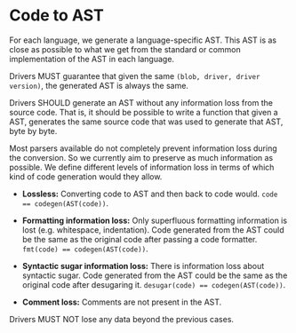 # Code to AST

For each language, we generate a language-specific AST. This AST is as close as possible to what we get from the standard or common implementation of the AST in each language.

Drivers MUST guarantee that given the same `(blob, driver, driver version)`, the generated AST is always the same.

Drivers SHOULD generate an AST without any information loss from the source code. That is, it should be possible to write a function that given a AST, generates the same source code that was used to generate that AST, byte by byte.

Most parsers available do not completely prevent information loss during the conversion. So we currently aim to preserve as much information as possible. We define different levels of information loss in terms of which kind of code generation would they allow.

* **Lossless:** Converting code to AST and then back to code would. `code == codegen(AST(code))`.

* **Formatting information loss:** Only superfluous formatting information is lost \(e.g. whitespace, indentation\). Code generated from the AST could be the same as the original code after passing a code formatter. `fmt(code) == codegen(AST(code))`.

* **Syntactic sugar information loss:** There is information loss about syntactic sugar. Code generated from the AST could be the same as the original code after desugaring it. `desugar(code) == codegen(AST(code))`.

* **Comment loss:** Comments are not present in the AST.

Drivers MUST NOT lose any data beyond the previous cases.


